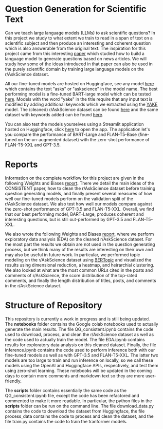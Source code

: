 # Question Generation for Scientific Text

Can we teach large language models (LLMs) to ask scientific questions? 
In this project we study to what extent we train to read in a span of text on a scientific subject and then produce an interesting and coherent question which is also answerable from the original text. 
The inspiration for this project came from this interesting <a href="https://arxiv.org/abs/2210.11536">paper</a> which studied how to build a language model to generate questions based on news articles.
We will study how some of the ideas introduced in that paper can also be used in the purely scientific domain by training large language models on the r/AskScience dataset.

All our fine-tuned models are hosted on Huggingface, see any model <a href="https://huggingface.co/dhmeltzer">here<a> which contains the text "asks" or "askscience" in the model name. The best performing model is a fine-tuned BART-large model which can be tested <a href="https://huggingface.co/dhmeltzer/bart-large_askscience-qg">here</a>. Models with the word "yake" in the title require that any input text is modified by adding additional keywords which we extracted using the <a href="https://github.com/LIAAD/yake">YAKE</a> model. The (cleaned) r/AskScience dataset can be found <a href="https://huggingface.co/datasets/dhmeltzer/ask-science-qg">here</a> and the same dataset with keywords added can be found <a href="https://huggingface.co/datasets/dhmeltzer/yake_top3_asks_cleaned">here</a>.
  
You can also test the models yourselves using a Streamlit application hosted on Huggingface, click <a href="https://huggingface.co/spaces/dhmeltzer/qg_generation">here</a> to open the app. The application let's you compare the performance of BART-Large and FLAN-T5-Base (fine-tuned on the un-augmented dataset) with the zero-shot performance of FLAN-T5-XXL and GPT-3.5.

# Reports

Information on the complete workflow for this project are given in the following Weights and Biases <a href="https://api.wandb.ai/links/dmeltzer/7an677es">report</a>. There we detail the main ideas of the CONSISTENT paper, how to clean the r/AskScience dataset before training question generating models, and finally present several measures of how well our fine-tuned models perform on the validation split of the r/AskScience dataset.
We also test how well our models compare against the zero-shot performance of GPT-3.5 and FLAN-T5-XXL.
Overall, we find that our best performing model, BART-Large, produces coherent and interesting questions, but is still out-performed by GPT-3.5 and FLAN-T5-XXL. 

We also wrote the following Weights and Biases <a href="https://wandb.ai/dmeltzer/Question_Generation/reports/Exploratory-Data-Analysis-for-r-AskScience--Vmlldzo0MjQwODg1">report</a>, where we perform exploratory data analysis (EDA) on the cleaned r/AskScience dataset. For the most part the results we obtain are not used in the question generating process, but we think many of the results are interesting on their own and may also be useful in future work.
In particular, we performed topic modeling on the r/AskScience dataset using <a href="https://github.com/MaartenGr/BERTopic">BERTopic</a> and visualized the results using dimensional reduction, a heatmap, and heirarchial clustering. We also looked at what are the most common URLs cited in the posts and comments of r/AskScience, the score distribution of the top-rated comments, and finally the length distribution of titles, posts, and comments in the r/AskScience dataset.

# Structure of Repository

This repository is currently a work in progress and is still being updated. The <b>notebooks</b> folder contains the Google colab notebooks used to actually generate the main results. The file QG_consistent.ipynb contains the code used to download, process, and clean the r/AskScience dataset as well as the code used to actually train the model. The file EDA.ipynb contains results for exploratory data analysis on this cleaned dataset. Finally, the file inference.ipynb contains the code used to perform inference both with our fine-tuned models as well as with GPT-3.5 and FLAN-T5-XXL. The latter two models are too large to train and run inference on locally, so we call these models using the OpenAI and Huggingface APIs, respectively, and test them using zero-shot learning. These notebooks will be updated in the coming days to contain more comments and markdown text so they are more user-friendly.

The <b>scripts</b> folder contains essentially the same code as the QG_consistent.ipynb file, except the code has been refactored and commented to make it more readable. In particular, the python files in the <b>scripts</b> folder can be run on the command line. The file download_data.py contains the code to download the dataset from Huggingface, the file process_data contains the code to process and clean the dataset, and the file train.py contains the code to train the tranformer models.
